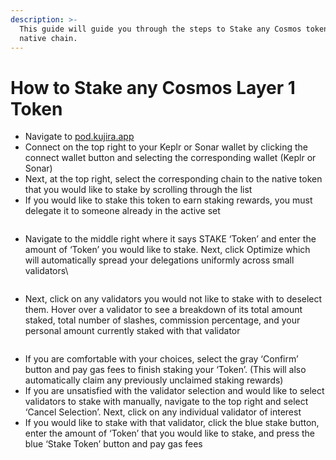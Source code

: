 ```yaml
---
description: >-
  This guide will guide you through the steps to Stake any Cosmos token on its
  native chain.
---
```


# How to Stake any Cosmos Layer 1 Token

* Navigate to [pod.kujira.app](https://pod.kujira.app/)
* Connect on the top right to your Keplr or Sonar wallet by clicking the connect wallet button and selecting the corresponding wallet (Keplr or Sonar)
* Next, at the top right, select the corresponding chain to the native token that you would like to stake by scrolling through the list
* If you would like to stake this token to earn staking rewards, you must delegate it to someone already in the active set

<figure><img src="https://lh5.googleusercontent.com/0Cv6xiEOfNonq8LLxvNzy7LNQX747Og-r9z-97PDYD2QmjBpxNKoEqrwVEM6dvVb794Zo7zm6-gYydzNYWbnjYD4c1nvQ1nbQgxnytI8OeGA3IoclQ25I614T9D2KOc0emxVoQPwXa5v8HGu4bGyDNA" alt=""><figcaption></figcaption></figure>

* Navigate to the middle right where it says STAKE ‘Token’ and enter the amount of ‘Token’ you would like to stake. Next, click Optimize which will automatically spread your delegations uniformly across small validators\


<figure><img src="https://lh4.googleusercontent.com/EtkC0pr7tCCGHiCzfBRKQeInPJfkxSp3iRFPV2Rn4NutSBF7Nw6jDC_H1R_a2XBL5RPJBY-gK6EdGz25u5i82B64N8WuPKKqT8kzrfUsFWczEFxUQTEYKtRnlAZCp8-L8m9JFbE8LG8QZYUoE2L1HHc" alt=""><figcaption></figcaption></figure>

* Next, click on any validators you would not like to stake with to deselect them. Hover over a validator to see a breakdown of its total amount staked, total number of slashes, commission percentage, and your personal amount currently staked with that validator

<figure><img src="https://lh4.googleusercontent.com/x61cUAlTkSOkWRym6WJhYldJPH6ZS6obNQibXeq-KogHQ67nYgywfeYsIdj2wqo6lOWoNjMziP8SC1bGfjzz4g4DYnc2ZB4M38Yi6VYNQI4QKGZZNSKAeoL89pKcjU-26qonNkoaUntcjlm8XB1NYYQ" alt=""><figcaption></figcaption></figure>

* If you are comfortable with your choices, select the gray ‘Confirm’ button and pay gas fees to finish staking your ‘Token’. (This will also automatically claim any previously unclaimed staking rewards)
* If you are unsatisfied with the validator selection and would like to select validators to stake with manually, navigate to the top right and select ‘Cancel Selection’. Next, click on any individual validator of interest
* If you would like to stake with that validator, click the blue stake button, enter the amount of ‘Token’ that you would like to stake, and press the blue ‘Stake Token’ button and pay gas fees
